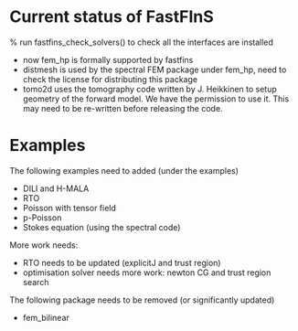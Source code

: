 # Current status of FastFInS

% run fastfins_check_solvers() to check all the interfaces are installed
* now fem_hp is formally supported by fastfins
* distmesh is used by the spectral FEM package under fem_hp, need to check the license for distributing this package
* tomo2d uses the tomography code written by J. Heikkinen to setup geometry of the forward model. We have the permission to use it. This may need to be re-written before releasing the code.

# Examples

The following examples need to added (under the examples)

* DILI and H-MALA
* RTO
* Poisson with tensor field
* p-Poisson 
* Stokes equation (using the spectral code)

More work needs:

* RTO needs to be updated (explicitJ and trust region)
* optimisation solver needs more work: newton CG and trust region search

The following package needs to be removed (or significantly updated)
* fem_bilinear

